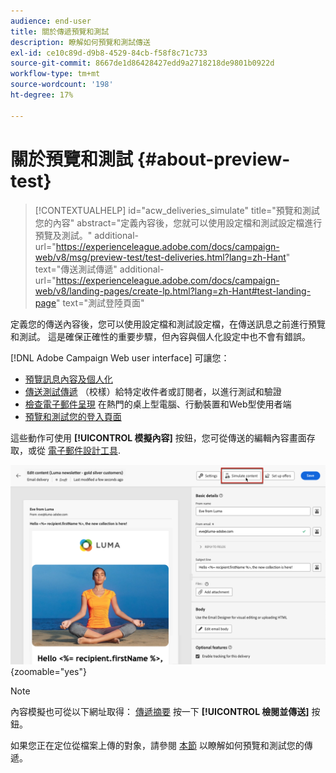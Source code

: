 ```yaml
---
audience: end-user
title: 關於傳遞預覽和測試
description: 瞭解如何預覽和測試傳送
exl-id: ce10c89d-d9b8-4529-84cb-f58f8c71c733
source-git-commit: 8667de1d86428427edd9a2718218de9801b0922d
workflow-type: tm+mt
source-wordcount: '198'
ht-degree: 17%

---
```


# 關於預覽和測試 {#about-preview-test}

>[!CONTEXTUALHELP]
>id="acw_deliveries_simulate"
>title="預覽和測試您的內容"
>abstract="定義內容後，您就可以使用設定檔和測試設定檔進行預覽及測試。"
>additional-url="https://experienceleague.adobe.com/docs/campaign-web/v8/msg/preview-test/test-deliveries.html?lang=zh-Hant" text="傳送測試傳遞"
>additional-url="https://experienceleague.adobe.com/docs/campaign-web/v8/landing-pages/create-lp.html?lang=zh-Hant#test-landing-page" text="測試登陸頁面"

定義您的傳送內容後，您可以使用設定檔和測試設定檔，在傳送訊息之前進行預覽和測試。 這是確保正確性的重要步驟，但內容與個人化設定中也不會有錯誤。

[!DNL Adobe Campaign Web user interface] 可讓您：

* [預覽訊息內容及個人化](preview-content.md)
* [傳送測試傳遞](test-deliveries.md) （校樣）給特定收件者或訂閱者，以進行測試和驗證
* [檢查電子郵件呈現](email-rendering.md) 在熱門的桌上型電腦、行動裝置和Web型使用者端
* [預覽和測試您的登入頁面](../landing-pages/create-lp.md#test-landing-page)

這些動作可使用 **[!UICONTROL 模擬內容]** 按鈕，您可從傳送的編輯內容畫面存取，或從 [電子郵件設計工具](../email/get-started-email-designer.md).

![](assets/simulate-button.png){zoomable=&quot;yes&quot;}

>[!NOTE]
>
>內容模擬也可從以下網址取得： [傳遞摘要](../monitor/prepare-send.md) 按一下 **[!UICONTROL 檢閱並傳送]** 按鈕。
>
>如果您正在定位從檔案上傳的對象，請參閱 [本節](../audience/file-audience.md#preview--test-your-email-test) 以瞭解如何預覽和測試您的傳遞。
